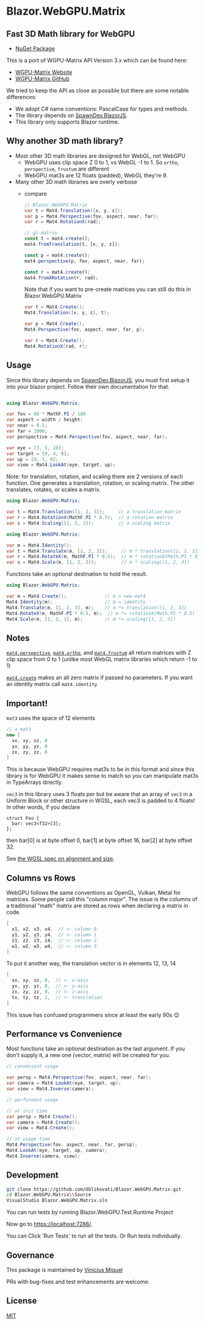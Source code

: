 # Blazor.WebGPU.Matrix

## Fast 3D Math library for WebGPU

* [NuGet Package][nuget]

This is a port of WGPU-Matrix API Version 3.x which can be found here:

* [WGPU-Matrix Website](https://wgpu-matrix.org/)
* [WGPU-Matrix GitHub](https://github.com/greggman/wgpu-matrix)

We tried to keep the API as close as possible but there are some notable differences:

- We adopt C# name conventions: PascalCase for types and methods.
- The library depends on [SpawnDev.BlazorJS].
- This library only supports Blazor runtime.

## Why another 3D math library?

* Most other 3D math libraries are designed for WebGL, not WebGPU
  * WebGPU uses clip space Z 0 to 1, vs WebGL -1 to 1. So `ortho`, `perspective`, `frustum` are different
  * WebGPU mat3s are 12 floats (padded), WebGL they're 9.
* Many other 3D math libraries are overly verbose
  * compare

    ```csharp
    // Blazor.WebGPU.Matrix
    var t = Mat4.Translation([x, y, z]);
    var p = Mat4.Perspective(fov, aspect, near, far);
    var r = Mat4.RotationX(rad);
    ```

    ```js
    // gl-matrix
    const t = mat4.create();
    mat4.fromTranslation(t, [x, y, z]);

    const p = mat4.create();
    mat4.perspective(p, fov, aspect, near, far);

    const r = mat4.create();
    mat4.fromXRotation(r, rad);
    ```

    Note that if you want to pre-create matrices you can still do this in Blazor.WebGPU.Matrix

    ```csharp
    var t = Mat4.Create();
    Mat4.Translation([x, y, z], t);

    var p = Mat4.Create();
    Mat4.Perspective(fov, aspect, near, far, p);

    var r = Mat4.Create();
    Mat4.RotationX(rad, r);
    ```

## Usage

Since this library depends on [SpawnDev.BlazorJS], you must first setup it into your blazor project.
Follow their own documentation for that.

```csharp

using Blazor.WebGPU.Matrix;

var fov = 60 * MathF.PI / 180
var aspect = width / height;
var near = 0.1;
var far = 1000;
var perspective = Mat4.Perspective(fov, aspect, near, far);

var eye = [3, 5, 10];
var target = [0, 4, 0];
var up = [0, 1, 0];
var view = Mat4.LookAt(eye, target, up);
```

Note: for translation, rotation, and scaling there are 2 versions
of each function. One generates a translation, rotation, or scaling matrix.
The other translates, rotates, or scales a matrix.

```csharp
using Blazor.WebGPU.Matrix;

var t = Mat4.Translation([1, 2, 3]);     // a translation matrix
var r = Mat4.RotationX(MathF.PI * 0.5);  // a rotation matrix
var s = Mat4.Scaling([1, 2, 3]);         // a scaling matrix
```

```csharp
using Blazor.WebGPU.Matrix;

var m = Mat4.Identity();
var t = Mat4.Translate(m, [1, 2, 3]);     // m * translation([1, 2, 3])
var r = Mat4.RotateX(m, MathF.PI * 0.5);  // m * rotationX(Math.PI * 0.5)
var s = Mat4.Scale(m, [1, 2, 3]);         // m * scaling([1, 2, 3])
```

Functions take an optional destination to hold the result.

```csharp
using Blazor.WebGPU.Matrix;

var m = Mat4.Create();              // m = new mat4
Mat4.Identity(m);                   // m = identity
Mat4.Translate(m, [1, 2, 3], m);    // m *= translation([1, 2, 3])
Mat4.RotateX(m, MathF.PI * 0.5, m);  // m *= rotationX(Math.PI * 0.5)
Mat4.Scale(m, [1, 2, 3], m);        // m *= scaling([1, 2, 3])
```

## Notes

[`mat4.perspective`](https://wgpu-matrix.org/docs/functions/mat4.perspective.html),
[`mat4.ortho`](https://wgpu-matrix.org/docs/functions/mat4.ortho.html), and
[`mat4.frustum`](https://wgpu-matrix.org/docs/functions/mat4.frustum.html)
all return matrices with Z clip space from 0 to 1 (unlike most WebGL matrix libraries which return -1 to 1)

[`mat4.create`](https://wgpu-matrix.org/docs/functions/mat4.create.html) makes an all zero matrix if passed no parameters.
If you want an identity matrix call `mat4.identity`

## Important!

`mat3` uses the space of 12 elements

```csharp
// a mat3
new [
  xx, xy, xz, 0
  yx, yy, yz, 0
  zx, zy, zz, 0
]
```

This is because WebGPU requires mat3s to be in this format and since
this library is for WebGPU it makes sense to match so you can manipulate
mat3s in TypeArrays directly.

`vec3` in this library uses 3 floats per but be aware that an array of
`vec3` in a Uniform Block or other structure in WGSL, each vec3 is
padded to 4 floats! In other words, if you declare

```
struct Foo {
  bar: vec3<f32>[3];
};
```

then bar[0] is at byte offset 0, bar[1] at byte offset 16, bar[2] at byte offset 32.

See [the WGSL spec on alignment and size](https://www.w3.org/TR/WGSL/#alignment-and-size).

## Columns vs Rows

WebGPU follows the same conventions as OpenGL, Vulkan, Metal for matrices. Some people call this "column major". 
The issue is the columns of a traditional "math" matrix are stored as rows when declaring a matrix in code.

```csharp
[
  x1, x2, x3, x4,  // <- column 0
  y1, y2, y3, y4,  // <- column 1
  z1, z2, z3, z4,  // <- column 2
  w1, w2, w3, w4,  // <- column 3
]
```

To put it another way, the translation vector is in elements 12, 13, 14

```csharp
[
  xx, xy, xz, 0,  // <- x-axis
  yx, yy, yz, 0,  // <- y-axis
  zx, zy, zz, 0,  // <- z-axis
  tx, ty, tz, 1,  // <- translation
]
```

This issue has confused programmers since at least the early 90s 😌

## Performance vs Convenience

Most functions take an optional destination as the last argument.
If you don't supply it, a new one (vector, matrix) will be created for you.

```csharp
// convenient usage

var persp = Mat4.Perspective(fov, aspect, near, far);
var camera = Mat4.LookAt(eye, target, up);
var view = Mat4.Inverse(camera);
```

```csharp
// performant usage

// at init time
var persp = Mat4.Create();
var camera = Mat4.Create();
var view = Mat4.Create();

// at usage time
Mat4.Perspective(fov, aspect, near, far, persp);
Mat4.LookAt(eye, target, up, camera);
Mat4.Inverse(camera, view);
```

## Development

```sh
git clone https://github.com/Oblikovati/Blazor.WebGPU.Matrix.git
cd Blazor.WebGPU.Matrix\\Source
VisualStudio Blazor.WebGPU.Matrix.sln
```

You can run tests by running Blazor.WebGPU.Test.Runtime Project

Now go to [https://localhost:7286/](https://localhost:7286/).

You can Click 'Run Tests' to run all the tests.
Or Run tests individually.

## Governance

This package is maintained by [Vinicius Miguel]

PRs with bug-fixes and test enhancements are welcome.

## License

[MIT](LICENSE.md)

[nuget]: https://www.nuget.org/packages/Blazor.WebGPU.Matrix
[SpawnDev.BlazorJS]: https://github.com/LostBeard/SpawnDev.BlazorJS
[Vinicius Miguel]: https://github.com/viniciusmiguel